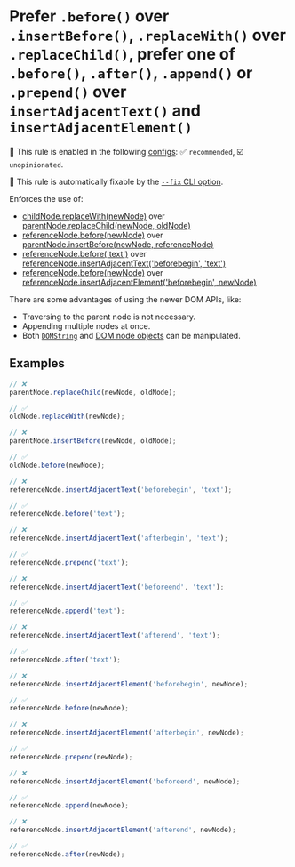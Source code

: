 # Prefer `.before()` over `.insertBefore()`, `.replaceWith()` over `.replaceChild()`, prefer one of `.before()`, `.after()`, `.append()` or `.prepend()` over `insertAdjacentText()` and `insertAdjacentElement()`

💼 This rule is enabled in the following [configs](https://github.com/sindresorhus/eslint-plugin-unicorn#recommended-config): ✅ `recommended`, ☑️ `unopinionated`.

🔧 This rule is automatically fixable by the [`--fix` CLI option](https://eslint.org/docs/latest/user-guide/command-line-interface#--fix).

<!-- end auto-generated rule header -->
<!-- Do not manually modify this header. Run: `npm run fix:eslint-docs` -->

Enforces the use of:

- [childNode.replaceWith(newNode)](https://developer.mozilla.org/en-US/docs/Web/API/ChildNode/replaceWith) over [parentNode.replaceChild(newNode, oldNode)](https://developer.mozilla.org/en-US/docs/Web/API/Node/replaceChild)
- [referenceNode.before(newNode)](https://developer.mozilla.org/en-US/docs/Web/API/ChildNode/before) over [parentNode.insertBefore(newNode, referenceNode)](https://developer.mozilla.org/en-US/docs/Web/API/Node/insertBefore)
- [referenceNode.before('text')](https://developer.mozilla.org/en-US/docs/Web/API/ChildNode/before) over [referenceNode.insertAdjacentText('beforebegin', 'text')](https://developer.mozilla.org/en-US/docs/Web/API/Element/insertAdjacentText)
- [referenceNode.before(newNode)](https://developer.mozilla.org/en-US/docs/Web/API/ChildNode/before) over [referenceNode.insertAdjacentElement('beforebegin', newNode)](https://developer.mozilla.org/en-US/docs/Web/API/Element/insertAdjacentElement)

There are some advantages of using the newer DOM APIs, like:

- Traversing to the parent node is not necessary.
- Appending multiple nodes at once.
- Both [`DOMString`](https://developer.mozilla.org/en-US/docs/Web/API/DOMString) and [DOM node objects](https://developer.mozilla.org/en-US/docs/Web/API/Element) can be manipulated.

## Examples

```js
// ❌
parentNode.replaceChild(newNode, oldNode);

// ✅
oldNode.replaceWith(newNode);
```

```js
// ❌
parentNode.insertBefore(newNode, oldNode);

// ✅
oldNode.before(newNode);
```

```js
// ❌
referenceNode.insertAdjacentText('beforebegin', 'text');

// ✅
referenceNode.before('text');
```

```js
// ❌
referenceNode.insertAdjacentText('afterbegin', 'text');

// ✅
referenceNode.prepend('text');
```

```js
// ❌
referenceNode.insertAdjacentText('beforeend', 'text');

// ✅
referenceNode.append('text');
```

```js
// ❌
referenceNode.insertAdjacentText('afterend', 'text');

// ✅
referenceNode.after('text');
```

```js
// ❌
referenceNode.insertAdjacentElement('beforebegin', newNode);

// ✅
referenceNode.before(newNode);
```

```js
// ❌
referenceNode.insertAdjacentElement('afterbegin', newNode);

// ✅
referenceNode.prepend(newNode);
```

```js
// ❌
referenceNode.insertAdjacentElement('beforeend', newNode);

// ✅
referenceNode.append(newNode);
```

```js
// ❌
referenceNode.insertAdjacentElement('afterend', newNode);

// ✅
referenceNode.after(newNode);
```
